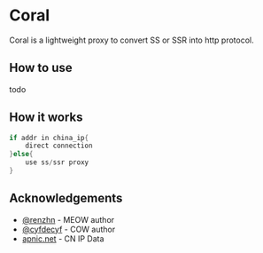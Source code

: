 # Coral
Coral is a lightweight proxy to convert SS or SSR into http protocol.

## How to use
todo

## How it works
```go
if addr in china_ip{
    direct connection
}else{
    use ss/ssr proxy
}
```

## Acknowledgements

- [@renzhn](https://github.com/renzhn) - MEOW author
- [@cyfdecyf](https://github.com/cyfdecyf) - COW author
- [apnic.net](https://ftp.apnic.net/apnic/stats/apnic/delegated-apnic-latest) - CN IP Data